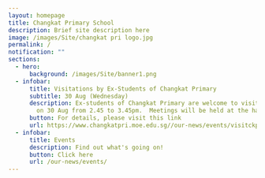 ```yaml
---
layout: homepage
title: Changkat Primary School
description: Brief site description here
image: /images/Site/changkat pri logo.jpg
permalink: /
notification: ""
sections:
  - hero:
      background: /images/Site/banner1.png
  - infobar:
      title: Visitations by Ex-Students of Changkat Primary
      subtitle: 30 Aug (Wednesday)
      description: Ex-students of Changkat Primary are welcome to visit their teachers
        on 30 Aug from 2.45 to 3.45pm.  Meetings will be held at the hall.
      button: For details, please visit this link
      url: https://www.changkatpri.moe.edu.sg//our-news/events/visitckps/
  - infobar:
      title: Events
      description: Find out what's going on!
      button: Click here
      url: /our-news/events/
---
```


